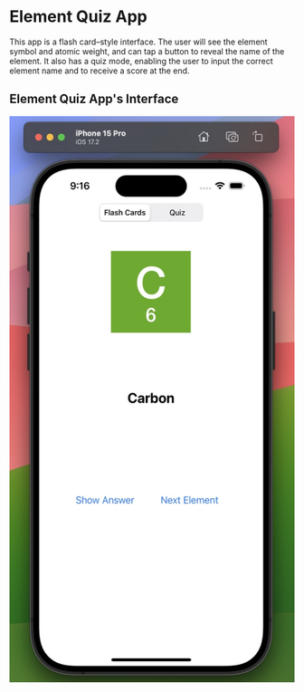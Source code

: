 # Element Quiz App

This app is a flash card–style interface. The user will see the element symbol and atomic weight, and can tap a button to reveal the name of the element. It also has a quiz mode, enabling the user to input the correct element name and to receive a score at the end.

## Element Quiz App's Interface
<img src="interface.jpg" height="1000">
